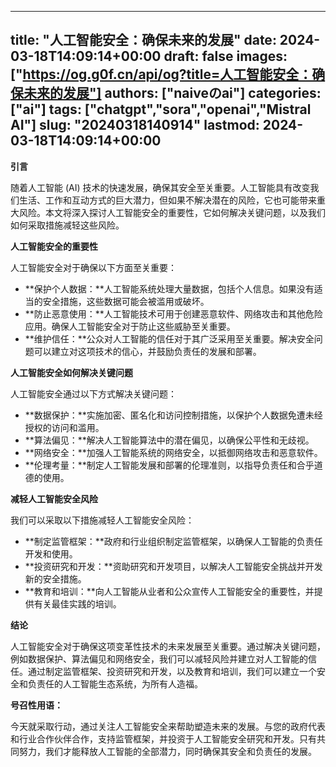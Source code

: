 
---
title: "人工智能安全：确保未来的发展"
date: 2024-03-18T14:09:14+00:00
draft: false
images: ["https://og.g0f.cn/api/og?title=人工智能安全：确保未来的发展"]
authors: ["naiveのai"]
categories: ["ai"]
tags: ["chatgpt","sora","openai","Mistral AI"]
slug: "20240318140914"
lastmod: 2024-03-18T14:09:14+00:00
---
**引言**

随着人工智能 (AI) 技术的快速发展，确保其安全至关重要。人工智能具有改变我们生活、工作和互动方式的巨大潜力，但如果不解决潜在的风险，它也可能带来重大风险。本文将深入探讨人工智能安全的重要性，它如何解决关键问题，以及我们如何采取措施减轻这些风险。

**人工智能安全的重要性**

人工智能安全对于确保以下方面至关重要：

- **保护个人数据：**人工智能系统处理大量数据，包括个人信息。如果没有适当的安全措施，这些数据可能会被滥用或破坏。
- **防止恶意使用：**人工智能技术可用于创建恶意软件、网络攻击和其他危险应用。确保人工智能安全对于防止这些威胁至关重要。
- **维护信任：**公众对人工智能的信任对于其广泛采用至关重要。解决安全问题可以建立对这项技术的信心，并鼓励负责任的发展和部署。

**人工智能安全如何解决关键问题**

人工智能安全通过以下方式解决关键问题：

- **数据保护：**实施加密、匿名化和访问控制措施，以保护个人数据免遭未经授权的访问和滥用。
- **算法偏见：**解决人工智能算法中的潜在偏见，以确保公平性和无歧视。
- **网络安全：**加强人工智能系统的网络安全，以抵御网络攻击和恶意软件。
- **伦理考量：**制定人工智能发展和部署的伦理准则，以指导负责任和合乎道德的使用。

**减轻人工智能安全风险**

我们可以采取以下措施减轻人工智能安全风险：

- **制定监管框架：**政府和行业组织制定监管框架，以确保人工智能的负责任开发和使用。
- **投资研究和开发：**资助研究和开发项目，以解决人工智能安全挑战并开发新的安全措施。
- **教育和培训：**向人工智能从业者和公众宣传人工智能安全的重要性，并提供有关最佳实践的培训。

**结论**

人工智能安全对于确保这项变革性技术的未来发展至关重要。通过解决关键问题，例如数据保护、算法偏见和网络安全，我们可以减轻风险并建立对人工智能的信任。通过制定监管框架、投资研究和开发，以及教育和培训，我们可以建立一个安全和负责任的人工智能生态系统，为所有人造福。

**号召性用语：**

今天就采取行动，通过关注人工智能安全来帮助塑造未来的发展。与您的政府代表和行业合作伙伴合作，支持监管框架，并投资于人工智能安全研究和开发。只有共同努力，我们才能释放人工智能的全部潜力，同时确保其安全和负责任的发展。